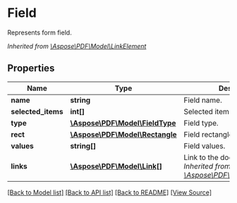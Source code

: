 ﻿# Field
Represents form field.

*Inherited from [\Aspose\PDF\Model\LinkElement](LinkElement.md)*
## Properties
Name | Type | Description | Notes
------------ | ------------- | ------------- | -------------
**name** | **string** | Field name. | [optional]
**selected_items** | **int[]** | Selected items. | [optional]
**type** | [**\Aspose\PDF\Model\FieldType**](FieldType.md) | Field type. | [optional]
**rect** | [**\Aspose\PDF\Model\Rectangle**](Rectangle.md) | Field rectangle. | [optional]
**values** | **string[]** | Field values. | 
**links** | [**\Aspose\PDF\Model\Link[]**](Link.md) | Link to the document.<br />*Inherited from [\Aspose\PDF\Model\LinkElement](LinkElement.md)* | [optional]

[[Back to Model list]](../README.md#documentation-for-models) [[Back to API list]](../README.md#documentation-for-api-endpoints) [[Back to README]](../README.md) [[View Source]](../src/Aspose/PDF/Model/Field.php)

